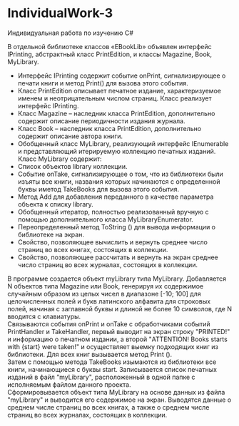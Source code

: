 # IndividualWork-3
Индивидуальная работа по изучению C#

В отдельной библиотеке классов «EBookLib» объявлен интерфейс IPrinting, абстрактный класс
PrintEdition, и классы Magazine, Book, MyLibrary.
- Интерфейс IPrinting содержит событие onPrint, сигнализирующее о печати книги и метод Print() для вызова этого события.
- Класс PrintEdition описывает печатное издание, характеризуемое именем и неотрицательным числом страниц. Класс реализует интерфейс IPrinting.
- Класс Magazine – наследник класса PrintEdition, дополнительно содержит описание периодичности
издания журнала.
- Класс Book – наследник класса PrintEdition, дополнительно содержит описание автора книги.
- Обобщенный класс MyLibrary, реализующий интерфейс IEnumerable и представляющий
итерируемую коллекцию печатных изданий.  
 Класс MyLibrary содержит:  
- Cписок объектов library коллекции.
- Событие onTake, сигнализирующее о том, что из библиотеки были изъяты все книги,
названия которых начинаются с определенной буквы иметод TakeBooks для вызова этого события.
- Метод Add для добавления переданного в качестве параметра объекта к списку library.
- Обобщенный итератор, полностью реализованный вручную с помощью дополнительного
класса MyLibraryEnumerator.
- Переопределенный метод ToString () для вывода информации о библиотеке на экран.
- Свойство, позволяющее вычислить и вернуть среднее число страниц во всех книгах, состоящих в коллекции.
- Свойство, позволяющее рассчитать и вернуть на экран среднее число страниц во всех
журналах, состоящих в коллекции.

В программе создается объект myLibrary типа MyLibrary<T>. Добавляется N объектов типа Magazine или Book, генерируя их содержимое
случайным образом из целых чисел в диапазоне [-10; 100] для целочисленных полей и букв
латинского алфавита для строковых полей, начиная с заглавной буквы и длиной не более 10
символов, где N вводится с клавиатуры.   
Связываются события onPrint и onTake с обработчиками событий
PrintHandler и TakeHandler, первый выводит на экран строку "PRINTED!" и информацию о печатном
издании, а второй "ATTENTION! Books starts with {start} were taken!" и осуществляет выемку
подходящих книг из библиотеки. Для всех книг вызывается метод Print ().  
Затем с помощью метода TakeBooks изымаются из библиотеки все книги, начинающиеся с буквы start.
Записывается список печатных изданий в файл “myLibrary", расположенный в одной папке с
исполняемым файлом данного проекта.  
Сформировывается объект типа MyLibrary на основе данных из файла "myLibrary" и выводится его
содержимое на экран. Выводятся данные о среднем числе
страниц во всех книгах, а также о среднем числе страниц во всех журналах, состоящих в
коллекции.
